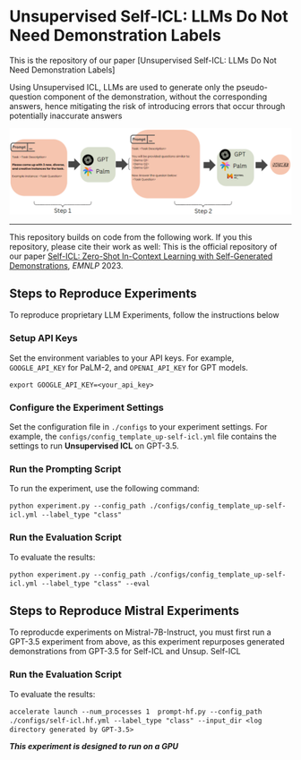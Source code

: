 
# Unsupervised Self-ICL: LLMs Do Not Need Demonstration Labels

This is the repository of our paper [Unsupervised Self-ICL: LLMs Do Not Need Demonstration Labels]

Using Unsupervised ICL, LLMs are used to generate only the pseudo-question component of the demonstration, without the corresponding answers, hence mitigating the risk of introducing errors that occur through potentially inaccurate answers

![Model](assets/diagram.png)


---

This repository builds on code from the following work. If you this repository, please cite their work as well:
This is the official repository of our paper [Self-ICL: Zero-Shot In-Context Learning with Self-Generated Demonstrations](https://arxiv.org/pdf/2305.15035.pdf), *EMNLP* 2023.


## Steps to Reproduce Experiments
To reproduce proprietary LLM Experiments, follow the instructions below

### Setup API Keys
Set the environment variables to your API keys. For example, `GOOGLE_API_KEY` for PaLM-2, and `OPENAI_API_KEY` for GPT models.
```
export GOOGLE_API_KEY=<your_api_key>
```

### Configure the Experiment Settings
Set the configuration file in `./configs` to your experiment settings. For example, the `configs/config_template_up-self-icl.yml` file contains the settings to run **Unsupervised ICL** on GPT-3.5.

### Run the Prompting Script
To run the experiment, use the following command:
```
python experiment.py --config_path ./configs/config_template_up-self-icl.yml --label_type "class"
```

### Run the Evaluation Script
To evaluate the results:
```
python experiment.py --config_path ./configs/config_template_up-self-icl.yml --label_type "class" --eval
```

## Steps to Reproduce Mistral Experiments
To reproducde experiments on Mistral-7B-Instruct, you must first run a GPT-3.5 experiment from above, as this experiment repurposes generated demonstrations from GPT-3.5 for Self-ICL and Unsup. Self-ICL


### Run the Evaluation Script
To evaluate the results:
```
accelerate launch --num_processes 1  prompt-hf.py --config_path ./configs/self-icl.hf.yml --label_type "class" --input_dir <log directory generated by GPT-3.5>
```
***This experiment is designed to run on a GPU***
